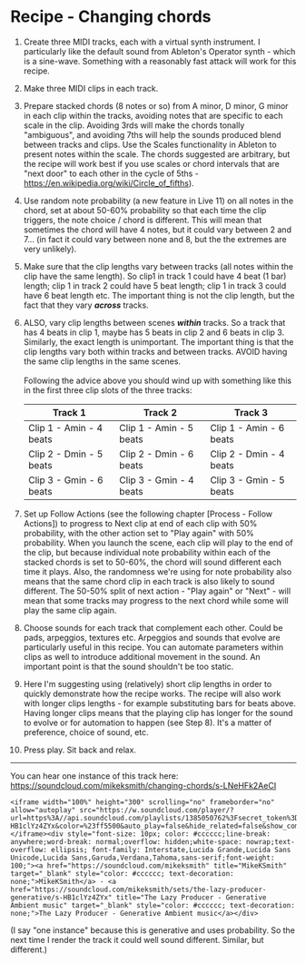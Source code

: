 # Recipe - Changing chords

1.  Create three MIDI tracks, each with a virtual synth instrument. I particularly like the default sound from Ableton's Operator synth - which is a sine-wave. Something with a reasonably fast attack will work for this recipe.

2.  Make three MIDI clips in each track.

3.  Prepare stacked chords (8 notes or so) from A minor, D minor, G minor in each clip within the tracks, avoiding notes that are specific to each scale in the clip. Avoiding 3rds will make the chords tonally "ambiguous", and avoiding 7ths will help the sounds produced blend between tracks and clips. Use the Scales functionality in Ableton to present notes within the scale. The chords suggested are arbitrary, but the recipe will work best if you use scales or chord intervals that are "next door" to each other in the cycle of 5ths - <https://en.wikipedia.org/wiki/Circle_of_fifths>).

4.  Use random note probability (a new feature in Live 11) on all notes in the chord, set at about 50-60% probability so that each time the clip triggers, the note choice / chord is different. This will mean that sometimes the chord will have 4 notes, but it could vary between 2 and 7... (in fact it could vary between none and 8, but the the extremes are very unlikely).

5.  Make sure that the clip lengths vary between tracks (all notes within the clip have the same length). So clip1 in track 1 could have 4 beat (1 bar) length; clip 1 in track 2 could have 5 beat length; clip 1 in track 3 could have 6 beat length etc. The important thing is not the clip length, but the fact that they vary ***across*** tracks.

6.  ALSO, vary clip lengths between scenes ***within*** tracks. So a track that has 4 beats in clip 1, maybe has 5 beats in clip 2 and 6 beats in clip 3. Similarly, the exact length is unimportant. The important thing is that the clip lengths vary both within tracks and between tracks. AVOID having the same clip lengths in the same scenes.\
    \
    Following the advice above you should wind up with something like this in the first three clip slots of the three tracks:

    | Track 1                 | Track 2                 | Track 3                 |
    |------------------------|------------------------|------------------------|
    | Clip 1 - Amin - 4 beats | Clip 1 - Amin - 5 beats | Clip 1 - Amin - 6 beats |
    | Clip 2 - Dmin - 5 beats | Clip 2 - Dmin - 6 beats | Clip 2 - Dmin - 4 beats |
    | Clip 3 - Gmin - 6 beats | Clip 3 - Gmin - 4 beats | Clip 3 - Gmin - 5 beats |

7.  Set up Follow Actions (see the following chapter [Process - Follow Actions]) to progress to Next clip at end of each clip with 50% probability, with the other action set to "Play again" with 50% probability. When you launch the scene, each clip will play to the end of the clip, but because individual note probability within each of the stacked chords is set to 50-60%, the chord will sound different each time it plays. Also, the randomness we're using for note probability also means that the same chord clip in each track is also likely to sound different. The 50-50% split of next action - "Play again" or "Next" - will mean that some tracks may progress to the next chord while some will play the same clip again.

8.  Choose sounds for each track that complement each other. Could be pads, arpeggios, textures etc. Arpeggios and sounds that evolve are particularly useful in this recipe. You can automate parameters within clips as well to introduce additional movement in the sound. An important point is that the sound shouldn't be too static.

9.  Here I'm suggesting using (relatively) short clip lengths in order to quickly demonstrate how the recipe works. The recipe will also work with longer clips lengths - for example substituting bars for beats above. Having longer clips means that the playing clip has longer for the sound to evolve or for automation to happen (see Step 8). It's a matter of preference, choice of sound, etc.

10. Press play. Sit back and relax.

------------------------------------------------------------------------

You can hear one instance of this track here: <https://soundcloud.com/mikeksmith/changing-chords/s-LNeHFk2AeCI>


```{=html}
<iframe width="100%" height="300" scrolling="no" frameborder="no" allow="autoplay" src="https://w.soundcloud.com/player/?url=https%3A//api.soundcloud.com/playlists/1385050762%3Fsecret_token%3Ds-HB1clYz4ZYx&color=%23ff5500&auto_play=false&hide_related=false&show_comments=true&show_user=true&show_reposts=false&show_teaser=true&visual=true"></iframe><div style="font-size: 10px; color: #cccccc;line-break: anywhere;word-break: normal;overflow: hidden;white-space: nowrap;text-overflow: ellipsis; font-family: Interstate,Lucida Grande,Lucida Sans Unicode,Lucida Sans,Garuda,Verdana,Tahoma,sans-serif;font-weight: 100;"><a href="https://soundcloud.com/mikeksmith" title="MikeKSmith" target="_blank" style="color: #cccccc; text-decoration: none;">MikeKSmith</a> · <a href="https://soundcloud.com/mikeksmith/sets/the-lazy-producer-generative/s-HB1clYz4ZYx" title="The Lazy Producer - Generative Ambient music" target="_blank" style="color: #cccccc; text-decoration: none;">The Lazy Producer - Generative Ambient music</a></div>
```

(I say "one instance" because this is generative and uses probability. So the next time I render the track it could well sound different. Similar, but different.)
